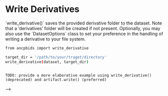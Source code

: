 # Write Derivatives
´write_derivative()´ saves the provided derivative folder to the dataset. Note that a ‘derivatives’ folder will be created if not present. Optionally, you may also use the ´DatasetOptions´ class to set your preference in the handling of writing a derivative to your file system.

```bash
from ancpbids import write_derivative

target_dir = '/path/to/your/traget/directory'
write_derivative(dataset, target_dir)
```



```{important}

TODO: provide a more elaborative example using write_derivative() (deprecated) and artifact.write() (preferred)

```

-->

<!--
# Saving a Dataset

Once you've queried and worked with your BIDS dataset, you may want to save your dataset to your local file system. This can be done with several functions. 
the ´load_dataset()´ function. Optionally, you may also  also use the ´DatasetOptions´ class to set your preference in the handling of reading (and writting) a dataset from your file system. In the following example we will use the ´dataset_path´ you have queried beforehand.

## Saving a Dataset
Once your work is finished with your dataset, you can save it back to disk using ´save_dataset()´. Your ´target directory´ should be empty.


    from ancpbids import save_dataset

    target_dir = '/path/to/your/traget/directory'
    save_dataset(dataset, target_dir)

    #ValueError: No file writer registered for file: /.../sub-009_ses-1_scans.tsv


When calling `save_dataset()`, the [in-memory graph](https://ancplaboldenburg.github.io/ancpbids_documentation/extra/inmemory.html) materializes as a new folder on disk. This is done "schema-aware": following the syntax and the semantic BIDS specification, such as naming Artifacts with correct key-value pairs. The new folder will contain the [dataset_description.json](https://alexisbaxman.github.io/ancpbids_documentation/extra/inmemory.html#the-model-of-a-bids-dataset), with the field `BIDSVersion` derived directly from the schema.

![dataset_description_json](../static/dataset_description_json.png)

```{note}
For each subject, a separate folder is created, and **Artifacts are named automatically:** the key-value information (such as *'sub-09'*) is inferred from the folder structure. This writting functionally allows to export fully valid BIDS derivatives dynamically and automatic within pipelines. 

```
-->



